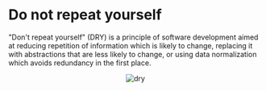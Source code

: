 # Do not repeat yourself

"Don't repeat yourself" (DRY) is a principle of software development aimed at reducing repetition of information which is likely to change, replacing it with abstractions that are less likely to change, or using data normalization which avoids redundancy in the first place.

<p align="center">
  <img src="https://codeexecute.com/wp-content/uploads/2021/10/Blue-and-Pink-Colored-People-Illustrations-Classroom-Rules-and-Online-Etiquette-Education-Presentation2.png" alt="dry">
</p>